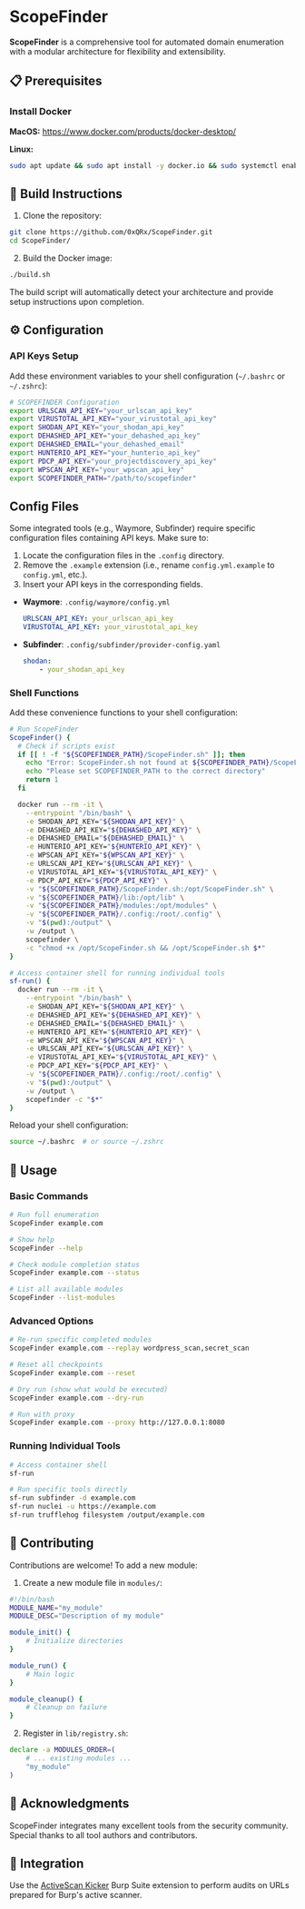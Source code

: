 # ScopeFinder

**ScopeFinder** is a comprehensive tool for automated domain enumeration with a modular architecture for flexibility and extensibility.

## 📋 Prerequisites

### Install Docker

**MacOS:**
https://www.docker.com/products/docker-desktop/

**Linux:**
```bash
sudo apt update && sudo apt install -y docker.io && sudo systemctl enable docker --now && sudo usermod -aG docker $USER
```

## 🔨 Build Instructions

1. Clone the repository:
```bash
git clone https://github.com/0xQRx/ScopeFinder.git
cd ScopeFinder/
```

2. Build the Docker image:
```bash
./build.sh
```

The build script will automatically detect your architecture and provide setup instructions upon completion.

## ⚙️ Configuration

### API Keys Setup

Add these environment variables to your shell configuration (`~/.bashrc` or `~/.zshrc`):

```bash
# SCOPEFINDER Configuration
export URLSCAN_API_KEY="your_urlscan_api_key"
export VIRUSTOTAL_API_KEY="your_virustotal_api_key"
export SHODAN_API_KEY="your_shodan_api_key"
export DEHASHED_API_KEY="your_dehashed_api_key"
export DEHASHED_EMAIL="your_dehashed_email"
export HUNTERIO_API_KEY="your_hunterio_api_key"
export PDCP_API_KEY="your_projectdiscovery_api_key"
export WPSCAN_API_KEY="your_wpscan_api_key"
export SCOPEFINDER_PATH="/path/to/scopefinder"
```

## Config Files

Some integrated tools (e.g., Waymore, Subfinder) require specific configuration files containing API keys. Make sure to:

1. Locate the configuration files in the `.config` directory.
2. Remove the `.example` extension (i.e., rename `config.yml.example` to `config.yml`, etc.).
3. Insert your API keys in the corresponding fields.

- **Waymore**: 
  `.config/waymore/config.yml`
  ```yaml
  URLSCAN_API_KEY: your_urlscan_api_key
  VIRUSTOTAL_API_KEY: your_virustotal_api_key
  ```
- **Subfinder**: 
  `.config/subfinder/provider-config.yaml`
  ```yaml
  shodan:
      - your_shodan_api_key
  ```

### Shell Functions

Add these convenience functions to your shell configuration:

```bash
# Run ScopeFinder
ScopeFinder() {
  # Check if scripts exist
  if [[ ! -f "${SCOPEFINDER_PATH}/ScopeFinder.sh" ]]; then
    echo "Error: ScopeFinder.sh not found at ${SCOPEFINDER_PATH}/ScopeFinder.sh"
    echo "Please set SCOPEFINDER_PATH to the correct directory"
    return 1
  fi

  docker run --rm -it \
    --entrypoint "/bin/bash" \
    -e SHODAN_API_KEY="${SHODAN_API_KEY}" \
    -e DEHASHED_API_KEY="${DEHASHED_API_KEY}" \
    -e DEHASHED_EMAIL="${DEHASHED_EMAIL}" \
    -e HUNTERIO_API_KEY="${HUNTERIO_API_KEY}" \
    -e WPSCAN_API_KEY="${WPSCAN_API_KEY}" \
    -e URLSCAN_API_KEY="${URLSCAN_API_KEY}" \
    -e VIRUSTOTAL_API_KEY="${VIRUSTOTAL_API_KEY}" \
    -e PDCP_API_KEY="${PDCP_API_KEY}" \
    -v "${SCOPEFINDER_PATH}/ScopeFinder.sh:/opt/ScopeFinder.sh" \
    -v "${SCOPEFINDER_PATH}/lib:/opt/lib" \
    -v "${SCOPEFINDER_PATH}/modules:/opt/modules" \
    -v "${SCOPEFINDER_PATH}/.config:/root/.config" \
    -v "$(pwd):/output" \
    -w /output \
    scopefinder \
    -c "chmod +x /opt/ScopeFinder.sh && /opt/ScopeFinder.sh $*"
}

# Access container shell for running individual tools
sf-run() {
  docker run --rm -it \
    --entrypoint "/bin/bash" \
    -e SHODAN_API_KEY="${SHODAN_API_KEY}" \
    -e DEHASHED_API_KEY="${DEHASHED_API_KEY}" \
    -e DEHASHED_EMAIL="${DEHASHED_EMAIL}" \
    -e HUNTERIO_API_KEY="${HUNTERIO_API_KEY}" \
    -e WPSCAN_API_KEY="${WPSCAN_API_KEY}" \
    -e URLSCAN_API_KEY="${URLSCAN_API_KEY}" \
    -e VIRUSTOTAL_API_KEY="${VIRUSTOTAL_API_KEY}" \
    -e PDCP_API_KEY="${PDCP_API_KEY}" \
    -v "${SCOPEFINDER_PATH}/.config:/root/.config" \
    -v "$(pwd):/output" \
    -w /output \
    scopefinder -c "$*"
}
```

Reload your shell configuration:
```bash
source ~/.bashrc  # or source ~/.zshrc
```

## 📖 Usage

### Basic Commands

```bash
# Run full enumeration
ScopeFinder example.com

# Show help
ScopeFinder --help

# Check module completion status
ScopeFinder example.com --status

# List all available modules
ScopeFinder --list-modules
```

### Advanced Options

```bash
# Re-run specific completed modules
ScopeFinder example.com --replay wordpress_scan,secret_scan

# Reset all checkpoints
ScopeFinder example.com --reset

# Dry run (show what would be executed)
ScopeFinder example.com --dry-run

# Run with proxy
ScopeFinder example.com --proxy http://127.0.0.1:8080
```

### Running Individual Tools

```bash
# Access container shell
sf-run

# Run specific tools directly
sf-run subfinder -d example.com
sf-run nuclei -u https://example.com
sf-run trufflehog filesystem /output/example.com
```

## 🤝 Contributing

Contributions are welcome! To add a new module:

1. Create a new module file in `modules/`:
```bash
#!/bin/bash
MODULE_NAME="my_module"
MODULE_DESC="Description of my module"

module_init() {
    # Initialize directories
}

module_run() {
    # Main logic
}

module_cleanup() {
    # Cleanup on failure
}
```

2. Register in `lib/registry.sh`:
```bash
declare -a MODULES_ORDER=(
    # ... existing modules ...
    "my_module"
)
```

## 🙏 Acknowledgments

ScopeFinder integrates many excellent tools from the security community. Special thanks to all tool authors and contributors.

## 🔗 Integration

Use the [ActiveScan Kicker](https://github.com/0xQRx/BurpPlugins/tree/master/ActiveScanKicker) Burp Suite extension to perform audits on URLs prepared for Burp's active scanner.